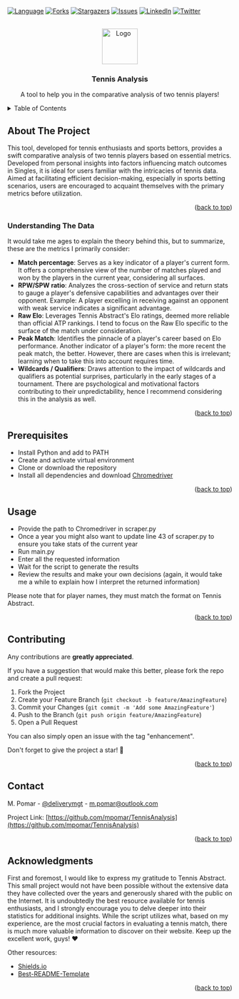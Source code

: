 <a name="readme-top"></a>

<!-- PROJECT SHIELDS -->
[![Language][language-shield]][language-url]
[![Forks][forks-shield]][forks-url]
[![Stargazers][stars-shield]][stars-url]
[![Issues][issues-shield]][issues-url]
[![LinkedIn][linkedin-shield]][linkedin-url]
[![Twitter][twitter-shield]][twitter-url]

<!-- PROJECT LOGO & HEADER -->
<br />
<div align="center">
  <a href="https://github.com/mpomar/TennisAnalysis">
    <img src="https://cdn-icons-png.flaticon.com/256/2387/2387401.png" alt="Logo" width="80">
  </a>

  <h3 align="center">Tennis Analysis</h3>

  <p align="center">
    A tool to help you in the comparative analysis of two tennis players!
  </p>
</div>

<!-- TABLE OF CONTENTS -->
<details>
  <summary>Table of Contents</summary>
  <ol>
    <li>
      <a href="#about-the-project">About The Project</a>
      <ul>
        <li><a href="#understanding-the-data">Understanding The Data</a></li>
      </ul>
    </li>
    <li><a href="#prerequisites">Prerequisites</a></li>
    <li><a href="#usage">Usage</a></li>
    <li><a href="#contributing">Contributing</a></li>
    <li><a href="#contact">Contact</a></li>
    <li><a href="#acknowledgments">Acknowledgments</a></li>
  </ol>
</details>

<!-- BODY -->
## About The Project

This tool, developed for tennis enthusiasts and sports bettors, provides a swift comparative analysis of two tennis players based on essential metrics. Developed from personal insights into factors influencing match outcomes in Singles, it is ideal for users familiar with the intricacies of tennis data. Aimed at facilitating efficient decision-making, especially in sports betting scenarios, users are encouraged to acquaint themselves with the primary metrics before utilization.

<p align="right">(<a href="#readme-top">back to top</a>)</p>

### Understanding The Data

It would take me ages to explain the theory behind this, but to summarize, these are the metrics I primarily consider:

* **Match percentage**: Serves as a key indicator of a player's current form. It offers a comprehensive view of the number of matches played and won by the players in the current year, considering all surfaces.
* **RPW/SPW ratio**: Analyzes the cross-section of service and return stats to gauge a player's defensive capabilities and advantages over their opponent. Example: A player excelling in receiving against an opponent with weak service indicates a significant advantage.
* **Raw Elo**: Leverages Tennis Abstract's Elo ratings, deemed more reliable than official ATP rankings. I tend to focus on the Raw Elo specific to the surface of the match under consideration.
* **Peak Match**: Identifies the pinnacle of a player's career based on Elo performance. Another indicator of a player's form: the more recent the peak match, the better. However, there are cases when this is irrelevant; learning when to take this into account requires time.
* **Wildcards / Qualifiers**: Draws attention to the impact of wildcards and qualifiers as potential surprises, particularly in the early stages of a tournament. There are psychological and motivational factors contributing to their unpredictability, hence I recommend considering this in the analysis as well.

<p align="right">(<a href="#readme-top">back to top</a>)</p>

## Prerequisites

* Install Python and add to PATH
* Create and activate virtual environment
* Clone or download the repository
* Install all dependencies and download [Chromedriver](https://googlechromelabs.github.io/chrome-for-testing)

<p align="right">(<a href="#readme-top">back to top</a>)</p>

## Usage

* Provide the path to Chromedriver in scraper.py
* Once a year you might also want to update line 43 of scraper.py to ensure you take stats of the current year
* Run main.py
* Enter all the requested information
* Wait for the script to generate the results
* Review the results and make your own decisions (again, it would take me a while to explain how I interpret the returned information)

Please note that for player names, they must match the format on Tennis Abstract.

<p align="right">(<a href="#readme-top">back to top</a>)</p>

## Contributing

Any contributions are **greatly appreciated**.

If you have a suggestion that would make this better, please fork the repo and create a pull request:

1. Fork the Project
2. Create your Feature Branch (`git checkout -b feature/AmazingFeature`)
3. Commit your Changes (`git commit -m 'Add some AmazingFeature'`)
4. Push to the Branch (`git push origin feature/AmazingFeature`)
5. Open a Pull Request 

You can also simply open an issue with the tag "enhancement".

Don't forget to give the project a star! 🌟

<p align="right">(<a href="#readme-top">back to top</a>)</p>

## Contact

M. Pomar - [@deliverymgt](https://twitter.com/deliverymgt) - m.pomar@outlook.com

Project Link: [https://github.com/mpomar/TennisAnalysis](https://github.com/mpomar/TennisAnalysis)

<p align="right">(<a href="#readme-top">back to top</a>)</p>

## Acknowledgments

First and foremost, I would like to express my gratitude to Tennis Abstract. 
This small project would not have been possible without the extensive data they have collected over the years and generously shared with the public on the Internet. 
It is undoubtedly the best resource available for tennis enthusiasts, and I strongly encourage you to delve deeper into their statistics for additional insights. 
While the script utilizes what, based on my experience, are the most crucial factors in evaluating a tennis match, there is much more valuable information to discover on their website. 
Keep up the excellent work, guys! ❤️

Other resources:

* [Shields.io](https://shields.io)
* [Best-README-Template](https://github.com/othneildrew/Best-README-Template)

<p align="right">(<a href="#readme-top">back to top</a>)</p>

<!-- MARKDOWN LINKS & IMAGES -->
[language-shield]: https://img.shields.io/github/languages/top/mpomar/TennisAnalysis?style=for-the-badge
[language-url]: https://github.com/mpomar/TennisAnalysis
[forks-shield]: https://img.shields.io/github/forks/mpomar/TennisAnalysis?style=for-the-badge
[forks-url]: https://github.com/mpomar/TennisAnalysis/network/members
[stars-shield]: https://img.shields.io/github/stars/mpomar/TennisAnalysis?style=for-the-badge
[stars-url]: https://github.com/mpomar/TennisAnalysis/stargazers
[issues-shield]: https://img.shields.io/github/issues/mpomar/TennisAnalysis?style=for-the-badge
[issues-url]: https://github.com/mpomar/TennisAnalysis/issues
[linkedin-shield]: https://img.shields.io/badge/-LinkedIn-black.svg?style=for-the-badge&logo=linkedin&colorB=555
[linkedin-url]: https://linkedin.com/in/manfredipomar
[twitter-shield]: https://img.shields.io/badge/-Twitter-black.svg?style=for-the-badge&logo=twitter&colorB=555
[twitter-url]: https://twitter.com/deliverymgt
